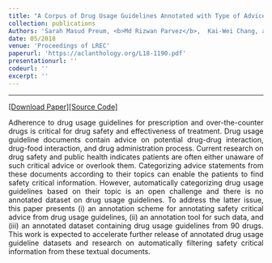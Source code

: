 ```yaml
---
title: "A Corpus of Drug Usage Guidelines Annotated with Type of Advice"
collection: publications
Authors: 'Sarah Masud Preum, <b>Md Rizwan Parvez</b>,  Kai-Wei Chang, and John A. Stankovic'
date: 05/2018
venue: 'Proceedings of LREC'
paperurl: 'https://aclanthology.org/L18-1190.pdf'
presentationurl: ''
codeurl: ''
excerpt: ''
---
```

---
<a href='https://aclanthology.org/L18-1190.pdf' target="_blank">[Download Paper]</a><a href='' target="_blank">[Source Code]</a>

<p align="justify">
Adherence to drug usage guidelines for prescription and over-the-counter drugs is critical for drug safety and effectiveness of treatment.
Drug usage guideline documents contain advice on potential drug-drug interaction, drug-food interaction, and drug administration
process. Current research on drug safety and public health indicates patients are often either unaware of such critical advice or overlook
them. Categorizing advice statements from these documents according to their topics can enable the patients to find safety critical
information. However, automatically categorizing drug usage guidelines based on their topic is an open challenge and there is no
annotated dataset on drug usage guidelines. To address the latter issue, this paper presents (i) an annotation scheme for annotating safety
critical advice from drug usage guidelines, (ii) an annotation tool for such data, and (iii) an annotated dataset containing drug usage
guidelines from 90 drugs. This work is expected to accelerate further release of annotated drug usage guideline datasets and research on
automatically filtering safety critical information from these textual documents.
</p>

